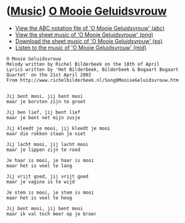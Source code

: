 # ([Music](Music.htm)) [O Mooie Geluidsvrouw](SongOMooieGeluidsvrouw.htm)

-   [View the ABC notation file of 'O Mooie Geluidsvrouw'
    (abc)](SongOMooieGeluidsvrouw.abc)
-   [View the sheet music of 'O Mooie Geluidsvrouw'
    (png)](SongOMooieGeluidsvrouw.png)
-   [Download the sheet music of 'O Mooie Geluidsvrouw'
    (ps)](SongOMooieGeluidsvrouw.ps)
-   [Listen to the music of 'O Mooie Geluidsvrouw'
    (mid)](SongOMooieGeluidsvrouw.mid)


```
O Mooie Geluidsvrouw
Melody written by Richel Bilderbeek on the 18th of April
Lyrics written by 'Het Bilderbeek, Bilderbeek & Bogaart Bogaart Quartet' on the 21st April 2002
From http://www.richelbilderbeek.nl/SongOMooiseGeluidsvrouw.htm


Jij bent mooi, jij bent mooi 
maar je borsten zijn te groot 
 
Jij ben lief, jij bent lief
maar je bent net mijn zusje

Jij kleedt je mooi, jij kleedt je mooi
maar die rokken staan je niet

Jij lacht mooi, jij lacht mooi
maar je lippen zijn te rood

Je haar is mooi, je haar is mooi
maar het is veel te lang

Jij vrijt goed, jij vrijt goed
maar je vagina is te wijd

Je stem is mooi, je stem is mooi
maar het is veel te hoog

Jij bent mooi, jij bent mooi 
maar ik val toch meer op je broer
```
